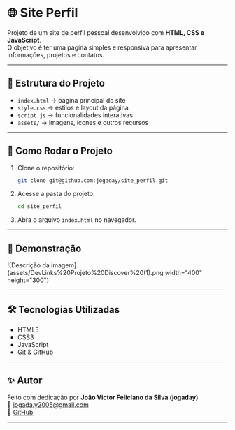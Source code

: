 # 🌐 Site Perfil

Projeto de um site de perfil pessoal desenvolvido com **HTML, CSS e JavaScript**.  
O objetivo é ter uma página simples e responsiva para apresentar informações, projetos e contatos.

---

## 📂 Estrutura do Projeto
- `index.html` → página principal do site  
- `style.css` → estilos e layout da página  
- `script.js` → funcionalidades interativas  
- `assets/` → imagens, ícones e outros recursos  

---

## 🚀 Como Rodar o Projeto

1. Clone o repositório:
   ```bash
   git clone git@github.com:jogaday/site_perfil.git
   ```
2. Acesse a pasta do projeto:
   ```bash
   cd site_perfil
   ```
3. Abra o arquivo `index.html` no navegador.

---

## 📸 Demonstração

![Descrição da imagem](assets/DevLinks%20Projeto%20Discover%20(1).png width="400" height="300")


---

## 🛠️ Tecnologias Utilizadas
- HTML5  
- CSS3  
- JavaScript  
- Git & GitHub  

---

## ✨ Autor
Feito com dedicação por **João Victor Feliciano da Silva (jogaday)**  
📧 [jogada.y2005@gmail.com](mailto:jogada.y2005@gmail.com)  
🔗 [GitHub](https://github.com/jogaday)  

---
